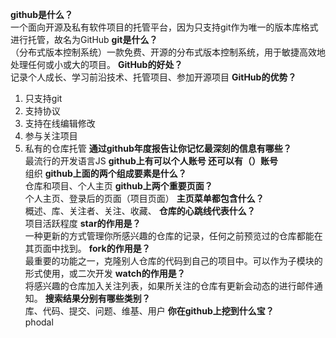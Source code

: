 **github是什么？**  
一个面向开源及私有软件项目的托管平台，因为只支持git作为唯一的版本库格式进行托管，故名为GitHub
**git是什么？**  
（分布式版本控制系统）一款免费、开源的分布式版本控制系统，用于敏捷高效地处理任何或小或大的项目。
**GitHub的好处？**  
记录个人成长、学习前沿技术、托管项目、参加开源项目
**GitHub的优势？**  
1. 只支持git
2. 支持协议
3. 支持在线编辑修改
4. 参与关注项目
5. 私有的仓库托管
**通过github年度报告让你记忆最深刻的信息有哪些？**  
最流行的开发语言JS
**github上有可以个人账号 还可以有（）账号**  
组织
**github上面的两个组成要素是什么？**  
仓库和项目、个人主页
**github上两个重要页面？**  
个人主页、登录后的页面（项目页面）
**主页菜单都包含什么？**  
概述、库、关注者、关注、收藏、
**仓库的心跳线代表什么？**  
项目活跃程度
**star的作用是？**  
一种更新的方式管理你所感兴趣的仓库的记录，任何之前预览过的仓库都能在其页面中找到。
**fork的作用是？**  
最重要的功能之一，克隆别人仓库的代码到自己的项目中。可以作为子模块的形式使用，或二次开发
**watch的作用是？**  
将感兴趣的仓库加入关注列表，如果所关注的仓库有更新会动态的进行邮件通知。
**搜索结果分别有哪些类别？**  
库、代码、提交、问题、维基、用户
**你在github上挖到什么宝？**  
phodal
